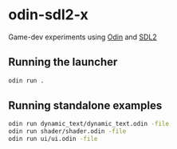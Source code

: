 # odin-sdl2-x

Game-dev experiments using [Odin](https://odin-lang.org/) and [SDL2](https://www.libsdl.org/)

## Running the launcher

```sh
odin run .
```

## Running standalone examples

```sh
odin run dynamic_text/dynamic_text.odin -file
odin run shader/shader.odin -file
odin run ui/ui.odin -file
```
